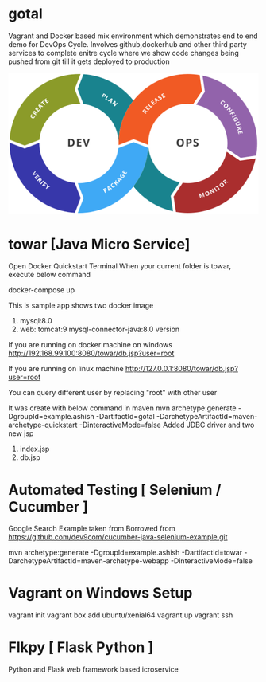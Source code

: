 # gotal
Vagrant and Docker based mix environment which demonstrates end to end demo for DevOps Cycle.
Involves github,dockerhub and other third party services to complete enitre cycle where we show code changes being pushed from git
till it gets deployed to production

<img src="/dv-cc.png" alt="Whole Cycle"/>

# towar [Java Micro Service]
Open Docker Quickstart Terminal
When your current folder is towar, execute below command 

   docker-compose up

This is sample app shows two docker image
1. mysql:8.0
2. web: tomcat:9
	mysql-connector-java:8.0 version

If you are running on docker machine on windows
  http://192.168.99.100:8080/towar/db.jsp?user=root

If you are running on linux machine
  http://127.0.0.1:8080/towar/db.jsp?user=root

You can query different user by replacing "root" with other user

It was create with below command in maven
mvn archetype:generate -DgroupId=example.ashish   -DartifactId=gotal -DarchetypeArtifactId=maven-archetype-quickstart -DinteractiveMode=false
Added JDBC driver and two new jsp
1. index.jsp
2. db.jsp


# Automated Testing [ Selenium / Cucumber ]

Google Search Example taken from
Borrowed from https://github.com/dev9com/cucumber-java-selenium-example.git

mvn archetype:generate -DgroupId=example.ashish -DartifactId=towar -DarchetypeArtifactId=maven-archetype-webapp -DinteractiveMode=false

# Vagrant on Windows Setup

vagrant init
vagrant box add ubuntu/xenial64
vagrant up
vagrant ssh

# Flkpy [ Flask Python ]

Python and Flask web framework based icroservice 

